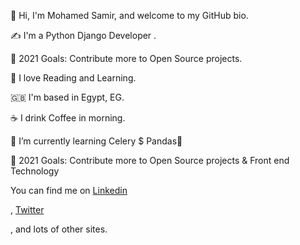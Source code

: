 👋 Hi, I'm Mohamed Samir, and welcome to my GitHub bio.

✍️ I'm a Python Django Developer .

🥅 2021 Goals: Contribute more to Open Source projects. 

📖 I love Reading and Learning.

🇬🇧 I'm based in Egypt, EG.

☕️ I drink Coffee in morning.

🌱 I’m currently learning Celery $ Pandas🤣

🥅 2021 Goals: Contribute more to Open Source projects & Front end Technology

You can find me on <a class="reference external" href="https://twitter.com/Mohamed46953613">Linkedin</a></p>, <a class="reference external" href="https://www.linkedin.com/in/mohamed-samir-72b21718a/">Twitter</a></p>, and lots of other sites.


